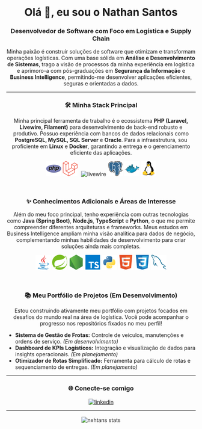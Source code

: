 <h1 align="center">Olá 👋, eu sou o Nathan Santos</h1>
<h3 align="center">Desenvolvedor de Software com Foco em Logística e Supply Chain</h3>

<p align="center">
  Minha paixão é construir soluções de software que otimizam e transformam operações logísticas. Com uma base sólida em <b>Análise e Desenvolvimento de Sistemas</b>, trago a visão de processos da minha experiência em logística e aprimoro-a com pós-graduações em <b>Segurança da Informação</b> e <b>Business Intelligence</b>, permitindo-me desenvolver aplicações eficientes, seguras e orientadas a dados.
</p>

---

<h3 align="center">🛠️ Minha Stack Principal</h3>
<p align="center">
  Minha principal ferramenta de trabalho é o ecossistema <b>PHP (Laravel, Livewire, Filament)</b> para desenvolvimento de back-end robusto e produtivo. Possuo experiência com bancos de dados relacionais como <b>PostgreSQL, MySQL, SQL Server</b> e <b>Oracle</b>. Para a infraestrutura, sou proficiente em <b>Linux</b> e <b>Docker</b>, garantindo a entrega e o gerenciamento eficiente das aplicações.
</p>
<p align="center">
  <img src="https://raw.githubusercontent.com/devicons/devicon/master/icons/php/php-original.svg" alt="php" width="40" height="40"/>
  <img src="https://raw.githubusercontent.com/devicons/devicon/master/icons/laravel/laravel-original.svg" alt="laravel" width="40" height="40"/>
  <img src="https://img.icons8.com/color/48/000000/livewire.png" alt="livewire" width="40" height="40" style="margin-left:5px;"/> <img src="https://raw.githubusercontent.com/devicons/devicon/master/icons/postgresql/postgresql-original.svg" alt="postgresql" width="40" height="40"/>
  <img src="https://raw.githubusercontent.com/devicons/devicon/master/icons/docker/docker-original.svg" alt="docker" width="40" height="40"/>
  <img src="https://raw.githubusercontent.com/devicons/devicon/master/icons/linux/linux-original.svg" alt="linux" width="40" height="40"/>
</p>
<br>

<h3 align="center">✨ Conhecimentos Adicionais e Áreas de Interesse</h3>
<p align="center">
  Além do meu foco principal, tenho experiência com outras tecnologias como <b>Java (Spring Boot)</b>, <b>Node.js</b>, <b>TypeScript</b> e <b>Python</b>, o que me permite compreender diferentes arquiteturas e frameworks. Meus estudos em Business Intelligence ampliam minha visão analítica para dados de negócio, complementando minhas habilidades de desenvolvimento para criar soluções ainda mais completas.
</p>
<p align="center">
  <img src="https://raw.githubusercontent.com/devicons/devicon/master/icons/java/java-original.svg" alt="java" width="40" height="40"/>
  <img src="https://raw.githubusercontent.com/devicons/devicon/master/icons/spring/spring-original.svg" alt="spring" width="40" height="40"/>
  <img src="https://raw.githubusercontent.com/devicons/devicon/master/icons/nodejs/nodejs-original.svg" alt="nodejs" width="40" height="40"/>
  <img src="https://raw.githubusercontent.com/devicons/devicon/master/icons/typescript/typescript-original.svg" alt="typescript" width="40" height="40"/>
  <img src="https://raw.githubusercontent.com/devicons/devicon/master/icons/python/python-original.svg" alt="python" width="40" height="40"/>
  <img src="https://raw.githubusercontent.com/devicons/devicon/master/icons/html5/html5-original.svg" alt="html5" width="40" height="40"/>
  <img src="https://raw.githubusercontent.com/devicons/devicon/master/icons/css3/css3-original.svg" alt="css3" width="40" height="40"/>
  <img src="https://raw.githubusercontent.com/devicons/devicon/master/icons/mysql/mysql-original.svg" alt="mysql" width="40" height="40"/>
</p>
<br>

<h3 align="center">📚 Meu Portfólio de Projetos (Em Desenvolvimento)</h3>
<p align="center">
  Estou construindo ativamente meu portfólio com projetos focados em desafios do mundo real na área de logística. Você pode acompanhar o progresso nos repositórios fixados no meu perfil!
</p>
<p align="center">
  <ul>
    <li><b>Sistema de Gestão de Frotas:</b> Controle de veículos, manutenções e ordens de serviço. <i>(Em desenvolvimento)</i></li>
    <li><b>Dashboard de KPIs Logísticos:</b> Integração e visualização de dados para insights operacionais. <i>(Em planejamento)</i></li>
    <li><b>Otimizador de Rotas Simplificado:</b> Ferramenta para cálculo de rotas e sequenciamento de entregas. <i>(Em planejamento)</i></li>
  </ul>
</p>

---

<h3 align="center">🌐 Conecte-se comigo</h3>
<p align="center">
  <a href="https://linkedin.com/in/nxhtans" target="_blank">
    <img align="center" src="https://raw.githubusercontent.com/rahuldkjain/github-profile-readme-generator/master/src/images/icons/Social/linked-in-alt.svg" alt="linkedin" height="30" width="40" />
  </a>
</p>

---

<p align="center">
  <img align="center" src="https://github-readme-stats.vercel.app/api?username=nxhtans&show_icons=true&theme=dark&locale=pt-br" alt="nxhtans stats" />
</p>
